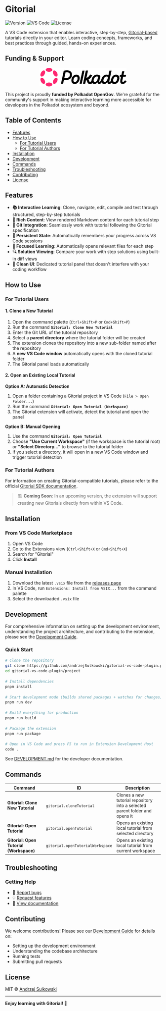 # Gitorial

![Version](https://img.shields.io/badge/version-0.2.1-yellow)
![VS Code](https://img.shields.io/badge/VS%20Code-1.87.0+-blue)
![License](https://img.shields.io/badge/license-MIT-green)

A VS Code extension that enables interactive, step-by-step, [Gitorial-based](https://github.com/gitorial-sdk) tutorials directly in your editor. Learn coding concepts, frameworks, and best practices through guided, hands-on experiences.

## Funding & Support

<p align="center">
  <img src="./images/Polkadot_Logo_Pink-Black.png" alt="Polkadot Logo" height="60">
</p>

This project is proudly **funded by Polkadot OpenGov**. We're grateful for the community's support in making interactive learning more accessible for developers in the Polkadot ecosystem and beyond.

## Table of Contents

- [Features](#features)
- [How to Use](#how-to-use)
  - [For Tutorial Users](#for-tutorial-users)
  - [For Tutorial Authors](#for-tutorial-authors)
- [Installation](#installation)
- [Development](#development)
- [Commands](#commands)
- [Troubleshooting](#troubleshooting)
- [Contributing](#contributing)
- [License](#license)

## Features

- **📚 Interactive Learning**: Clone, navigate, edit, compile and test through structured, step-by-step tutorials
- **📝 Rich Content**: View rendered Markdown content for each tutorial step
- **🔄 Git Integration**: Seamlessly work with tutorial following the Gitorial specification
- **💾 Persistent State**: Automatically remembers your progress across VS Code sessions
- **🎯 Focused Learning**: Automatically opens relevant files for each step
- **🔍 Solution Viewing**: Compare your work with step solutions using built-in diff views
- **🎨 Clean UI**: Dedicated tutorial panel that doesn't interfere with your coding workflow

## How to Use

### For Tutorial Users

#### 1. Clone a New Tutorial

1. Open the command palette (`Ctrl+Shift+P` or `Cmd+Shift+P`)
2. Run the command **`Gitorial: Clone New Tutorial`**
3. Enter the Git URL of the tutorial repository
4. Select a **parent directory** where the tutorial folder will be created
5. The extension clones the repository into a new sub-folder named after the repository
6. A **new VS Code window** automatically opens with the cloned tutorial folder
7. The Gitorial panel loads automatically

#### 2. Open an Existing Local Tutorial

**Option A: Automatic Detection**

1. Open a folder containing a Gitorial project in VS Code (`File > Open Folder...`)
2. Run the command **`Gitorial: Open Tutorial (Workspace)`**
3. The Gitorial extension will activate, detect the tutorial and open the panel

**Option B: Manual Opening**

1. Use the command **`Gitorial: Open Tutorial`**
2. Choose **"Use Current Workspace"** (if the workspace is the tutorial root) or **"Select Directory..."** to browse to the tutorial folder
3. If you select a directory, it will open in a new VS Code window and trigger tutorial detection

### For Tutorial Authors

For information on creating Gitorial-compatible tutorials, please refer to the official [Gitorial SDK documentation](https://github.com/gitorial-sdk).

> 🏗️ **Coming Soon**: In an upcoming version, the extension will support creating new Gitorials directly from within VS Code.

## Installation

### From VS Code Marketplace

1. Open VS Code
2. Go to the Extensions view (`Ctrl+Shift+X` or `Cmd+Shift+X`)
3. Search for "Gitorial"
4. Click **Install**

### Manual Installation

1. Download the latest `.vsix` file from the [releases page](https://github.com/andrzejSulkowski/gitorial-vs-code-plugin/releases)
2. In VS Code, run `Extensions: Install from VSIX...` from the command palette
3. Select the downloaded `.vsix` file

## Development

For comprehensive information on setting up the development environment, understanding the project architecture, and contributing to the extension, please see the [Development Guide](./DEVELOPMENT.md).

### Quick Start

```bash
# Clone the repository
git clone https://github.com/andrzejSulkowski/gitorial-vs-code-plugin.git
cd gitorial-vs-code-plugin/project

# Install dependencies
pnpm install

# Start development mode (builds shared packages + watches for changes)
pnpm run dev

# Build everything for production
pnpm run build

# Package the extension
pnpm run package

# Open in VS Code and press F5 to run in Extension Development Host
code .
```

See [DEVELOPMENT.md](./DEVELOPMENT.md) for the developer documentation.

## Commands

| Command                                 | ID                               | Description                                                                 |
| --------------------------------------- | -------------------------------- | --------------------------------------------------------------------------- |
| **Gitorial: Clone New Tutorial**        | `gitorial.cloneTutorial`         | Clones a new tutorial repository into a selected parent folder and opens it |
| **Gitorial: Open Tutorial**             | `gitorial.openTutorial`          | Opens an existing local tutorial from selected directory                    |
| **Gitorial: Open Tutorial (Workspace)** | `gitorial.openTutorialWorkspace` | Opens an existing local tutorial from current workspace                     |

## Troubleshooting

### Getting Help

- 🐛 [Report bugs](https://github.com/andrzejSulkowski/gitorial-vs-code-plugin/issues)
- 💡 [Request features](https://github.com/andrzejSulkowski/gitorial-vs-code-plugin/issues)
- 📖 [View documentation](https://github.com/gitorial-sdk)

## Contributing

We welcome contributions! Please see our [Development Guide](./DEVELOPMENT.md) for details on:

- Setting up the development environment
- Understanding the codebase architecture
- Running tests
- Submitting pull requests

## License

MIT © [Andrzej Sulkowski](https://github.com/andrzejSulkowski)

---

**Enjoy learning with Gitorial! 🚀**

